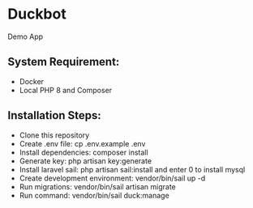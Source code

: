 # Duckbot

Demo App

## System Requirement:

* Docker
* Local PHP 8 and Composer

## Installation Steps:

* Clone this repository
* Create .env file: cp .env.example .env
* Install dependencies: composer install
* Generate key: php artisan key:generate
* Install laravel sail: php artisan sail:install and enter 0 to install mysql
* Create development environment: vendor/bin/sail up -d
* Run migrations: vendor/bin/sail artisan migrate
*  Run command: vendor/bin/sail duck:manage
